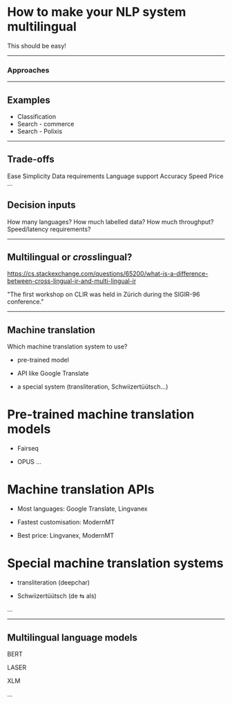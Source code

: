 # How to make your NLP system multilingual

This should be easy!

---
### Approaches




---
## Examples

- Classification
- Search - commerce
- Search - Polixis


---

## Trade-offs
Ease
Simplicity
Data requirements
Language support
Accuracy
Speed
Price
...

## Decision inputs
How many languages?
How much labelled data?
How much throughput?
Speed/latency requirements?


---
## Multilingual or *cross*lingual?

https://cs.stackexchange.com/questions/65200/what-is-a-difference-between-cross-lingual-ir-and-multi-lingual-ir

"The first workshop on CLIR was held in Zürich during the SIGIR-96 conference."

---
## Machine translation

Which machine translation system to use?

- pre-trained model

- API like Google Translate

- a special system (transliteration, Schwiizertüütsch...)


# Pre-trained machine translation models

- Fairseq

- OPUS
...


# Machine translation APIs

- Most languages: Google Translate, Lingvanex

- Fastest customisation: ModernMT

- Best price: Lingvanex, ModernMT


# Special machine translation systems

- transliteration (deepchar)

- Schwiizertüütsch (de ⇆ als)

...

---

## Multilingual language models

BERT

LASER

XLM

...




